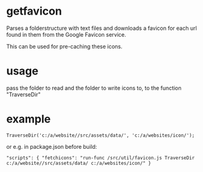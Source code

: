 # getfavicon
Parses a folderstructure with text files and downloads a favicon for each url found in them from the Google Favicon service.

This can be used for pre-caching these icons.

# usage

pass the folder to read and the folder to write icons to, to the function "TraverseDir"

# example

`
TraverseDir('c:/a/website//src/assets/data/', 'c:/a/websites/icon/');
`

or e.g. in package.json before build:

`
"scripts": {
    "fetchicons": "run-func /src/util/favicon.js TraverseDir c:/a/website//src/assets/data/ c:/a/websites/icon/"
  }
`

